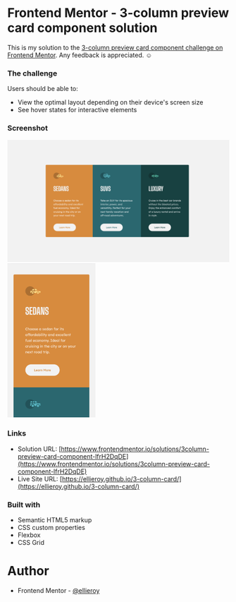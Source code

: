 # Frontend Mentor - 3-column preview card component solution

This is my solution to the [3-column preview card component challenge on Frontend Mentor](https://www.frontendmentor.io/challenges/3column-preview-card-component-pH92eAR2-). Any feedback is appreciated. :relaxed:

### The challenge

Users should be able to:

- View the optimal layout depending on their device's screen size
- See hover states for interactive elements

### Screenshot

<p float="left">
  <img src="./final-result/final-result-web.png" width="600"/> 
  <img src="./final-result/final-result-mobile.png" width="200"/> 
</p>

### Links

- Solution URL: [https://www.frontendmentor.io/solutions/3column-preview-card-component-lfrH2DqDE](https://www.frontendmentor.io/solutions/3column-preview-card-component-lfrH2DqDE)
- Live Site URL: [https://ellieroy.github.io/3-column-card/](https://ellieroy.github.io/3-column-card/)

### Built with

- Semantic HTML5 markup
- CSS custom properties
- Flexbox
- CSS Grid

# Author

- Frontend Mentor - [@ellieroy](https://www.frontendmentor.io/profile/ellieroy)